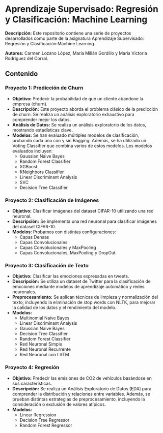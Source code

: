 # Aprendizaje Supervisado: Regresión y Clasificación: Machine Learning

**Descripción:** Este repositorio contiene una serie de proyectos desarrollados como parte de la asignatura Aprendizaje Supervisado: Regresión y Clasificación:Machine Learning.

**Autores:** Carmen Lozano López, María Millán Gordillo y María Victoria Rodriguez del Corral.

## Contenido

### Proyecto 1: Predicción de Churn

*   **Objetivo:** Predecir la probabilidad de que un cliente abandone la empresa (churn).
*   **Descripción:** Este proyecto aborda el problema clásico de la predicción de churn. Se realiza un análisis exploratorio exhaustivo para comprender mejor los datos.
*   **Análisis de Datos:** Se realiza un análisis exploratorio de los datos, mostrando estadísticas clave.
*   **Modelos:** Se han evaluado múltiples modelos de clasificación, probando cada uno con y sin Bagging. Además, se ha utilizado un Voting Classifier que combina varios de estos modelos. Los modelos evaluados incluyen:
    *   Gaussian Naive Bayes
    *   Random Forest Classifier
    *   XGBoost
    *   KNeighbors Classifier
    *   Linear Discriminant Analysis
    *   SVC
    *   Decision Tree Classifier

### Proyecto 2: Clasificación de Imágenes

*   **Objetivo:** Clasificar imágenes del dataset CIFAR-10 utilizando una red neuronal.
*   **Descripción:** Se implementa una red neuronal para clasificar imágenes del dataset CIFAR-10.
*   **Modelos:** Probamos con distintas configuraciones:
    *   Capas Densas
    *   Capas Convolucionales
    *   Capas Convolucionales y MaxPooling
    *   Capas Convolucionales, MaxPooling y DropOut

### Proyecto 3: Clasificación de Texto

*   **Objetivo:** Clasificar las emociones expresadas en tweets.
*   **Descripción:** Se utiliza un dataset de Twitter para la clasificación de emociones mediante modelos de aprendizaje automático y redes neuronales.
*   **Preprocesamiento:** Se aplican técnicas de limpieza y normalización del texto, incluyendo la eliminación de stop words con NLTK, para mejorar la calidad de los datos y el rendimiento del modelo.
*   **Modelos:**
    *   Multinomial Naive Bayes
    *   Linear Discriminant Analysis
    *   Gaussian Naive Bayes
    *   Decision Tree Classifier
    *   Random Forest Classifier
    *   Red Neuronal Simple
    *   Red Neuronal Recurrente
    *   Red Neuronal con LSTM

### Proyecto 4: Regresión

*   **Objetivo:** Predecir las emisiones de CO2 de vehículos basándose en sus características.
*   **Descripción:** Se realiza un Análisis Exploratorio de Datos (EDA) para comprender la distribución y relaciones entre variables. Además, se prueban distintas estrategias de preprocesamiento, incluyendo la consideración o exclusión de valores atípicos.
*   **Modelos:**
    *   Linear Regression
    *   Decision Tree Regressor
    *   Random Forest Regressor
